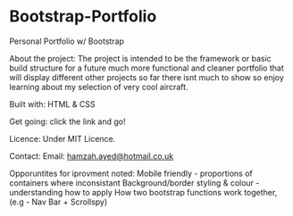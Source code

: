 # Bootstrap-Portfolio
Personal Portfolio w/ Bootstrap

About the project:
  The project is intended to be the framework or basic build structure for a future much more functional and cleaner portfolio that will display different other projects so far there isnt much to show so enjoy learning about my selection of very cool aircraft.

Built with:
  HTML & CSS

Get going:
  click the link and go!

Licence:
  Under MIT Licence.

Contact:
  Email: hamzah.ayed@hotmail.co.uk

Opporuntites for iprovment noted:
  Mobile friendly - proportions of containers where inconsistant
  Background/border styling & colour - understanding how to apply
  How two bootstrap functions work together, (e.g - Nav Bar + Scrollspy)
  
